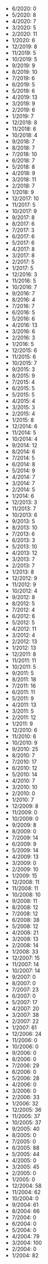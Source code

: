 *  6/2020: 0
*  5/2020: 8
*  4/2020: 7
*  3/2020: 5
*  2/2020: 11
*  1/2020: 6
*  12/2019: 8
*  11/2019: 5
*  10/2019: 5
*  9/2019: 9
*  8/2019: 10
*  7/2019: 6
*  6/2019: 5
*  5/2019: 6
*  4/2019: 13
*  3/2019: 9
*  2/2019: 6
*  1/2019: 7
*  12/2018: 8
*  11/2018: 6
*  10/2018: 4
*  9/2018: 7
*  8/2018: 7
*  7/2018: 10
*  6/2018: 7
*  5/2018: 8
*  4/2018: 9
*  3/2018: 11
*  2/2018: 7
*  1/2018: 9
*  12/2017: 10
*  11/2017: 5
*  10/2017: 9
*  9/2017: 8
*  8/2017: 6
*  7/2017: 3
*  6/2017: 6
*  5/2017: 6
*  4/2017: 8
*  3/2017: 8
*  2/2017: 5
*  1/2017: 5
*  12/2016: 3
*  11/2016: 5
*  10/2016: 7
*  9/2016: 7
*  8/2016: 4
*  7/2016: 7
*  6/2016: 5
*  5/2016: 6
*  4/2016: 13
*  3/2016: 6
*  2/2016: 3
*  1/2016: 5
*  12/2015: 6
*  11/2015: 6
*  10/2015: 7
*  9/2015: 3
*  8/2015: 9
*  7/2015: 4
*  6/2015: 5
*  5/2015: 5
*  4/2015: 4
*  3/2015: 3
*  2/2015: 4
*  1/2015: 8
*  12/2014: 6
*  11/2014: 5
*  10/2014: 4
*  9/2014: 12
*  8/2014: 6
*  7/2014: 5
*  6/2014: 8
*  5/2014: 9
*  4/2014: 7
*  3/2014: 7
*  2/2014: 5
*  1/2014: 6
*  12/2013: 3
*  11/2013: 7
*  10/2013: 6
*  9/2013: 5
*  8/2013: 10
*  7/2013: 6
*  6/2013: 3
*  5/2013: 10
*  4/2013: 12
*  3/2013: 7
*  2/2013: 7
*  1/2013: 8
*  12/2012: 9
*  11/2012: 9
*  10/2012: 4
*  9/2012: 8
*  8/2012: 5
*  7/2012: 4
*  6/2012: 6
*  5/2012: 5
*  4/2012: 11
*  3/2012: 4
*  2/2012: 13
*  1/2012: 13
*  12/2011: 8
*  11/2011: 11
*  10/2011: 5
*  9/2011: 5
*  8/2011: 18
*  7/2011: 16
*  6/2011: 11
*  5/2011: 9
*  4/2011: 13
*  3/2011: 5
*  2/2011: 12
*  1/2011: 9
*  12/2010: 6
*  11/2010: 6
*  10/2010: 9
*  9/2010: 25
*  8/2010: 7
*  7/2010: 17
*  6/2010: 12
*  5/2010: 14
*  4/2010: 7
*  3/2010: 10
*  2/2010: 0
*  1/2010: 7
*  12/2009: 8
*  11/2009: 0
*  10/2009: 0
*  9/2009: 8
*  8/2009: 0
*  7/2009: 14
*  6/2009: 9
*  5/2009: 14
*  4/2009: 13
*  3/2009: 0
*  2/2009: 10
*  1/2009: 15
*  12/2008: 11
*  11/2008: 11
*  10/2008: 10
*  9/2008: 11
*  8/2008: 12
*  7/2008: 12
*  6/2008: 38
*  5/2008: 12
*  4/2008: 21
*  3/2008: 13
*  2/2008: 14
*  1/2008: 33
*  12/2007: 15
*  11/2007: 14
*  10/2007: 14
*  9/2007: 0
*  8/2007: 0
*  7/2007: 23
*  6/2007: 0
*  5/2007: 17
*  4/2007: 20
*  3/2007: 38
*  2/2007: 22
*  1/2007: 61
*  12/2006: 24
*  11/2006: 0
*  10/2006: 0
*  9/2006: 0
*  8/2006: 0
*  7/2006: 29
*  6/2006: 0
*  5/2006: 28
*  4/2006: 0
*  3/2006: 0
*  2/2006: 33
*  1/2006: 32
*  12/2005: 36
*  11/2005: 37
*  10/2005: 37
*  9/2005: 40
*  8/2005: 0
*  7/2005: 0
*  6/2005: 88
*  5/2005: 44
*  4/2005: 0
*  3/2005: 45
*  2/2005: 0
*  1/2005: 0
*  12/2004: 58
*  11/2004: 62
*  10/2004: 0
*  9/2004: 61
*  8/2004: 66
*  7/2004: 0
*  6/2004: 0
*  5/2004: 0
*  4/2004: 79
*  3/2004: 100
*  2/2004: 0
*  1/2004: 82